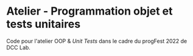 # Atelier - Programmation objet et tests unitaires
Code pour l'atelier OOP & *Unit Tests* dans le cadre du progFest 2022 de DCC Lab.
